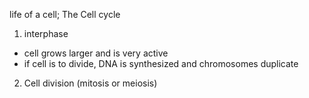 life of a cell; The Cell cycle
1. interphase
  * cell grows larger and is very active
  * if cell is to divide, DNA is synthesized and chromosomes duplicate
2. Cell division (mitosis or meiosis)
